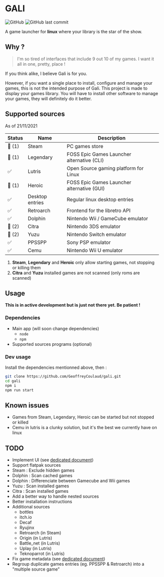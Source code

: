 # GALI

![GitHub](https://img.shields.io/github/license/GeoffreyCoulaud/gali?style=for-the-badge)
![GitHub last commit](https://img.shields.io/github/last-commit/GeoffreyCoulaud/gali?style=for-the-badge)

A game launcher for **linux** where your library is the star of the show.

## Why ?
> I'm so tired of interfaces that include 9 out 10 of my games. I want it all in one, pretty, place ! 

If you think alike, I believe Gali is for you. 

However, if you want a single place to install, configure and manage your games, 
this is not the intended purpose of Gali. This project is made to display your games library. 
You will have to install other software to manage your games, they will definitely do it better.

## Supported sources
As of 21/11/2021

Status | Name            | Description                                
------ |---------------- | ------------------------------------------
🔶 (1) | Steam           | PC games store                             
🔶 (1) | Legendary       | FOSS Epic Games Launcher alternative (CLI) 
✅     | Lutris          | Open Source gaming platform for Linux      
🔶 (1) | Heroic          | FOSS Epic Games Launcher alternative (GUI) 
✅     | Desktop entries | Regular linux desktop entries              
✅     | Retroarch       | Frontend for the libretro API              
✅     | Dolphin         | Nintendo Wii / GameCube emulator           
🔶 (2) | Citra           | Nintendo 3DS emulator                      
🔶 (2) | Yuzu            | Nintendo Switch emulator                   
✅     | PPSSPP          | Sony PSP emulator                          
✅     | Cemu            | Nintendo Wii U emulator                    

1. **Steam**, **Legendary** and **Heroic** only allow starting games, not stopping or killing them
2. **Citra** and **Yuzu** installed games are not scanned (only roms are scanned)

## Usage
**This is in active development but is just not there yet. Be patient !**

### Dependencies
* Main app (will soon change dependencies)
	* `node`
	* `npm`
* Supported sources programs (optional)

### Dev usage
Install the dependencies mentionned above, then :

```sh
git clone https://github.com/GeoffreyCoulaud/gali.git
cd gali
npm i
npm run start
```

## Known issues
* Games from Steam, Legendary, Heroic can be started but not stopped or killed
* Cemu in lutris is a clunky solution, but it's the best we currently have on linux

## TODO
* Implement UI (see [dedicated document](./resources/ui_design_process.md))
* Support flatpak sources
* Steam : Exclude hidden games
* Dolphin : Scan cached games
* Dolphin : Differenciate between Gamecube and Wii games
* Yuzu : Scan installed games
* Citra : Scan installed games
* Add a better way to handle nested sources
* Better installation instructions
* Additional sources
	* bottles
	* itch.io
	* Decaf
	* Ryujinx
	* Retroarch (in Steam)
	* Origin (in Lutris)
	* Battle_net (in Lutris)
	* Uplay (in Lutris)
	* Teknoparrot (in Lutris)
* Fix game metadata (see [dedicated document](./resources/fixing_game_metadata.md))
* Regroup duplicate games entries (eg. PPSSPP & Retroarch) into a "multiple source game"
